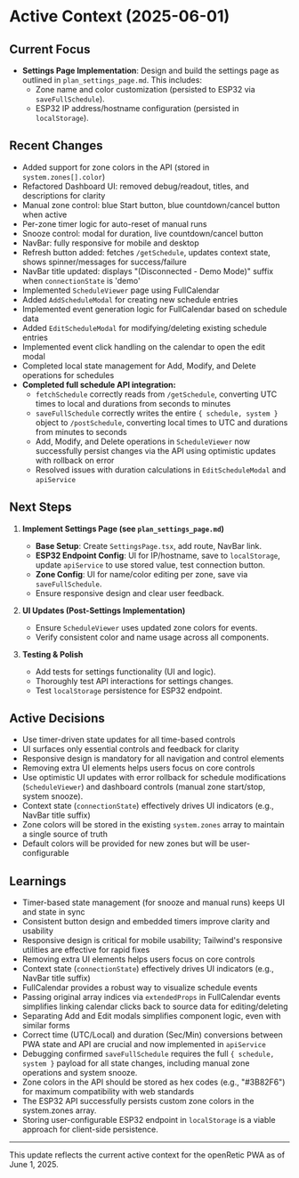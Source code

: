 # Active Context (2025-06-01)

## Current Focus
- **Settings Page Implementation**: Design and build the settings page as outlined in `plan_settings_page.md`. This includes:
  - Zone name and color customization (persisted to ESP32 via `saveFullSchedule`).
  - ESP32 IP address/hostname configuration (persisted in `localStorage`).

## Recent Changes
- Added support for zone colors in the API (stored in `system.zones[].color`)
- Refactored Dashboard UI: removed debug/readout, titles, and descriptions for clarity
- Manual zone control: blue Start button, blue countdown/cancel button when active
- Per-zone timer logic for auto-reset of manual runs
- Snooze control: modal for duration, live countdown/cancel button
- NavBar: fully responsive for mobile and desktop
- Refresh button added: fetches `/getSchedule`, updates context state, shows spinner/messages for success/failure
- NavBar title updated: displays "(Disconnected - Demo Mode)" suffix when `connectionState` is 'demo'
- Implemented `ScheduleViewer` page using FullCalendar
- Added `AddScheduleModal` for creating new schedule entries
- Implemented event generation logic for FullCalendar based on schedule data
- Added `EditScheduleModal` for modifying/deleting existing schedule entries
- Implemented event click handling on the calendar to open the edit modal
- Completed local state management for Add, Modify, and Delete operations for schedules
- **Completed full schedule API integration:**
  - `fetchSchedule` correctly reads from `/getSchedule`, converting UTC times to local and durations from seconds to minutes
  - `saveFullSchedule` correctly writes the entire `{ schedule, system }` object to `/postSchedule`, converting local times to UTC and durations from minutes to seconds
  - Add, Modify, and Delete operations in `ScheduleViewer` now successfully persist changes via the API using optimistic updates with rollback on error
  - Resolved issues with duration calculations in `EditScheduleModal` and `apiService`

## Next Steps
1.  **Implement Settings Page (see `plan_settings_page.md`)**
    *   **Base Setup**: Create `SettingsPage.tsx`, add route, NavBar link.
    *   **ESP32 Endpoint Config**: UI for IP/hostname, save to `localStorage`, update `apiService` to use stored value, test connection button.
    *   **Zone Config**: UI for name/color editing per zone, save via `saveFullSchedule`.
    *   Ensure responsive design and clear user feedback.

2.  **UI Updates (Post-Settings Implementation)**
    *   Ensure `ScheduleViewer` uses updated zone colors for events.
    *   Verify consistent color and name usage across all components.

3.  **Testing & Polish**
    *   Add tests for settings functionality (UI and logic).
    *   Thoroughly test API interactions for settings changes.
    *   Test `localStorage` persistence for ESP32 endpoint.

## Active Decisions
- Use timer-driven state updates for all time-based controls
- UI surfaces only essential controls and feedback for clarity
- Responsive design is mandatory for all navigation and control elements
- Removing extra UI elements helps users focus on core controls
- Use optimistic UI updates with error rollback for schedule modifications (`ScheduleViewer`) and dashboard controls (manual zone start/stop, system snooze).
- Context state (`connectionState`) effectively drives UI indicators (e.g., NavBar title suffix)
- Zone colors will be stored in the existing `system.zones` array to maintain a single source of truth
- Default colors will be provided for new zones but will be user-configurable

## Learnings
- Timer-based state management (for snooze and manual runs) keeps UI and state in sync
- Consistent button design and embedded timers improve clarity and usability
- Responsive design is critical for mobile usability; Tailwind's responsive utilities are effective for rapid fixes
- Removing extra UI elements helps users focus on core controls
- Context state (`connectionState`) effectively drives UI indicators (e.g., NavBar title suffix)
- FullCalendar provides a robust way to visualize schedule events
- Passing original array indices via `extendedProps` in FullCalendar events simplifies linking calendar clicks back to source data for editing/deleting
- Separating Add and Edit modals simplifies component logic, even with similar forms
- Correct time (UTC/Local) and duration (Sec/Min) conversions between PWA state and API are crucial and now implemented in `apiService`
- Debugging confirmed `saveFullSchedule` requires the full `{ schedule, system }` payload for all state changes, including manual zone operations and system snooze.
- Zone colors in the API should be stored as hex codes (e.g., "#3B82F6") for maximum compatibility with web standards
- The ESP32 API successfully persists custom zone colors in the system.zones array.
- Storing user-configurable ESP32 endpoint in `localStorage` is a viable approach for client-side persistence.

---
This update reflects the current active context for the openRetic PWA as of June 1, 2025.
